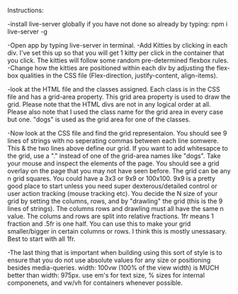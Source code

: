 Instructions:

-install live-server globally if you have not done so already by typing:
npm i live-server -g

-Open app by typing live-server in terminal.
-Add Kitties by clicking in each div. I've set this up so that you will get 1 kitty per click in the container that you click. The kitties will follow some random pre-determined flexbox rules.
-Change how the kitties are positioned within each div by adjusting the flex-box qualities in the CSS file (Flex-direction, justify-content, align-items).

-look at the HTML file and the classes assigned. Each class is in the CSS file and has a grid-area property. This grid area property is used to draw the grid. Please note that the HTML divs are not in any logical order at all. Please also note that I used the class name for the grid area in every case but one. "dogs" is used as the grid area for one of the classes.

-Now look at the CSS file and find the grid representaion. You should see 9 lines of strings with no seperating commas between each line somwere. This & the two lines above define our grid. If you want to add whitesapce to the grid, use a "." instead of one of the grid-area names like "dogs". Take your mouse and inspect the elements of the page. You should see a grid overlay on the page that you may not have seen before. The grid can be any n grid squares. You could have a 3x3 or 9x9 or 100x100. 9x9 is a pretty good place to start unless you need super dexterous/detailed control or user action tracking (mouse tracking etc). You decide the N size of your grid by setting the columns, rows, and by "drawling" the grid (this is the 9 lines of strings). The columns rows and drawling must all have the same n value. The colums and rows are split into relative fractions. 1fr means 1 fraction and .5fr is one half. You can use this to make your grid smaller/bigger in certain columns or rows. I think this is mostly unessasary. Best to start with all 1fr.

-The last thing that is important when building using this sort of style is to ensure that you do not use absolute values for any size or positioning besides media-queries. width: 100vw (100% of the view width) is MUCH better than width: 975px. use em's for text size, % sizes for internal componenets, and vw/vh for containers whenever possible.

